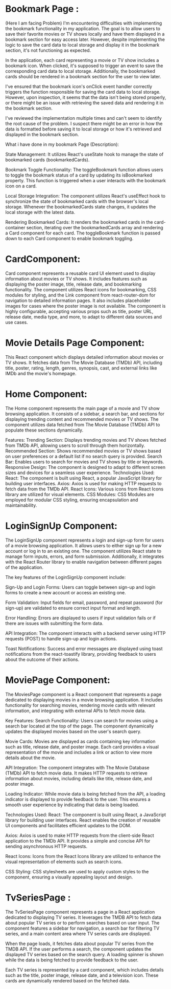 

# Bookmark Page :
(Here I am facing Problem)
I'm encountering difficulties with implementing the bookmark functionality in my application. The goal is to allow users to save their favorite movies or TV shows locally and have them displayed in a bookmark section for easy access later. However, despite implementing the logic to save the card data to local storage and display it in the bookmark section, it's not functioning as expected.

In the application, each card representing a movie or TV show includes a bookmark icon. When clicked, it's supposed to trigger an event to save the corresponding card data to local storage. Additionally, the bookmarked cards should be rendered in a bookmark section for the user to view later.

I've ensured that the bookmark icon's onClick event handler correctly triggers the function responsible for saving the card data to local storage. However, upon inspection, it seems that the data isn't being stored properly, or there might be an issue with retrieving the saved data and rendering it in the bookmark section.

I've reviewed the implementation multiple times and can't seem to identify the root cause of the problem. I suspect there might be an error in how the data is formatted before saving it to local storage or how it's retrieved and displayed in the bookmark section.

What i have done in my bookmark Page (Description):

State Management: It utilizes React's useState hook to manage the state of bookmarked cards (bookmarkedCards).

Bookmark Toggle Functionality: The toggleBookmark function allows users to toggle the bookmark status of a card by updating its isBookmarked property. This function is triggered when a user interacts with the bookmark icon on a card.

Local Storage Integration: The component utilizes React's useEffect hook to synchronize the state of bookmarked cards with the browser's local storage. Whenever the bookmarkedCards state changes, it updates the local storage with the latest data.

Rendering Bookmarked Cards: It renders the bookmarked cards in the card-container section, iterating over the bookmarkedCards array and rendering a Card component for each card. The toggleBookmark function is passed down to each Card component to enable bookmark toggling.

# CardComponent:

Card component represents a reusable card UI element used to display information about movies or TV shows. 
It includes features such as displaying the poster image, title, release date, and bookmarking functionality.
The component utilizes React icons for bookmarking, CSS modules for styling, and the Link component 
from react-router-dom for navigation to detailed information pages. It also includes placeholder images for 
cases where the poster image is not available. The component is highly configurable, accepting various props 
such as title, poster URL, release date, media type, and more, to adapt to different data sources and use cases.


# Movie Details Page Component:

This React component which displays detailed information about movies or TV shows. 
It fetches data from The Movie Database (TMDb) API, including title, poster, rating, length, genres, synopsis, 
cast, and external links like IMDb and the movie's homepage.


# Home Component:

The Home component represents the main page of a movie and TV show browsing application. 
It consists of a sidebar, a search bar, and sections for displaying trending content and recommended 
movies or TV shows. The component utilizes data fetched from The Movie Database (TMDb) API to populate
these sections dynamically.

Features:
Trending Section: Displays trending movies and TV shows fetched from TMDb API, allowing users to scroll through them horizontally.
Recommended Section: Shows recommended movies or TV shows based on user preferences or a default list if no search query is provided.
Search Bar: Enables users to search for movies and TV shows by title or keywords.
Responsive Design: The component is designed to adapt to different screen sizes and devices for a seamless user experience.
Technologies Used:
React: The component is built using React, a popular JavaScript library for building user interfaces.
Axios: Axios is used for making HTTP requests to fetch data from the TMDb API.
React Icons: Various icons from React Icons library are utilized for visual elements.
CSS Modules: CSS Modules are employed for modular CSS styling, ensuring encapsulation and maintainability.



# LoginSignUp Component:

The LoginSignUp component represents a login and sign-up form for users of a movie browsing application. 
It allows users to either sign up for a new account or log in to an existing one. 
The component utilizes React state to manage form inputs, errors, and form submission.
 Additionally, it integrates with the React Router library to enable navigation between different pages 
of the application.

The key features of the LoginSignUp component include:

Sign-Up and Login Forms: Users can toggle between sign-up and login forms to create a new account or access an existing one.

Form Validation: Input fields for email, password, and repeat password (for sign-up) are validated to ensure correct input format and length.

Error Handling: Errors are displayed to users if input validation fails or if there are issues with submitting the form data.

API Integration: The component interacts with a backend server using HTTP requests (POST) to handle sign-up and login actions.

Toast Notifications: Success and error messages are displayed using toast notifications from the react-toastify library, providing feedback to users about the outcome of their actions.

# MoviePage Component:

The MoviesPage component is a React component that represents a page dedicated to displaying movies
in a movie browsing application. It includes functionality for searching movies, rendering movie cards 
with relevant information, and integrating with external APIs to fetch movie data.

Key Features:
Search Functionality: Users can search for movies using a search bar located at the top of the page. 
The component dynamically updates the displayed movies based on the user's search query.

Movie Cards: Movies are displayed as cards containing key information such as title, release date, and poster image. Each card provides a visual representation of the movie and includes a link or action to view more details about the movie.

API Integration: The component integrates with The Movie Database (TMDb) API to fetch movie data. It makes HTTP requests to retrieve information about movies, including details like title, release date, and poster image.

Loading Indicator: While movie data is being fetched from the API, a loading indicator is displayed to provide feedback to the user. This ensures a smooth user experience by indicating that data is being loaded.

Technologies Used:
React: The component is built using React, a JavaScript library for building user interfaces. React enables the creation of reusable UI components and facilitates efficient updates to the DOM.

Axios: Axios is used to make HTTP requests from the client-side React application to the TMDb API. It provides a simple and concise API for sending asynchronous HTTP requests.

React Icons: Icons from the React Icons library are utilized to enhance the visual representation of elements such as search icons.

CSS Styling: CSS stylesheets are used to apply custom styles to the component, ensuring a visually appealing layout and design.



# TvSeriesPage :

The TvSeriesPage component represents a page in a React application dedicated to displaying TV series. 
It leverages the TMDB API to fetch data about popular TV series or to perform searches based on user input. 
The component features a sidebar for navigation, a search bar for filtering TV series, and a main content 
area where TV series cards are displayed.

When the page loads, it fetches data about popular TV series from the TMDB API. If the user performs a search, 
the component updates the displayed TV series based on the search query. A loading spinner is shown 
while the data is being fetched to provide feedback to the user.

Each TV series is represented by a card component, which includes details such as 
the title, poster image, release date, and a television icon. 
These cards are dynamically rendered based on the fetched data.


